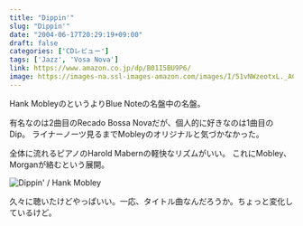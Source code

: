 ```yaml
---
title: "Dippin'"
slug: "Dippin'"
date: "2004-06-17T20:29:19+09:00"
draft: false
categories: ['CDレビュー']
tags: ['Jazz', 'Vosa Nova']
link: https://www.amazon.co.jp/dp/B01I5BU9P6/
image: https://images-na.ssl-images-amazon.com/images/I/51vNWzeotxL._AC_.jpg
---
```

Hank MobleyのというよりBlue Noteの名盤中の名盤。 

<!--more-->
有名なのは2曲目のRecado Bossa Novaだが、個人的に好きなのは1曲目のDip。
ライナーノーツ見るまでMobleyのオリジナルと気づかなかった。 

全体に流れるピアノのHarold Mabernの軽快なリズムがいい。
これにMobley、Morganが絡むという展開。 

![Dippin' / Hank Mobley](/wp-content/archives/20040617a.jpg)

久々に聴いたけどやっぱいい。一応、タイトル曲なんだろうか。ちょっと変化しているけど。
